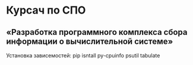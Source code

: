 # Курсач по СПО
## «Разработка программного комплекса сбора информации о вычислительной системе»

Установка зависемостей:
  pip isntall py-cpuinfo psutil tabulate
